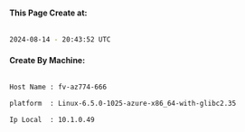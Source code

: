 
   
#### This Page Create at:

```bash

2024-08-14 - 20:43:52 UTC

```

#### Create By Machine:

```bash

Host Name : fv-az774-666

platform  : Linux-6.5.0-1025-azure-x86_64-with-glibc2.35

Ip Local  : 10.1.0.49

```

